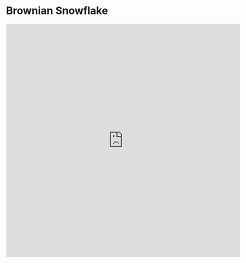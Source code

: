 <h1>Brownian Snowflake</h1>
<iframe src='https://gfycat.com/ifr/SaneBelovedHerring' frameborder='0' scrolling='no' allowfullscreen width='640' height='640'></iframe>